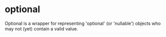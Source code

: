 # optional
Optional is a wrapper for representing 'optional' (or 'nullable') objects who may not (yet) contain a valid value.
